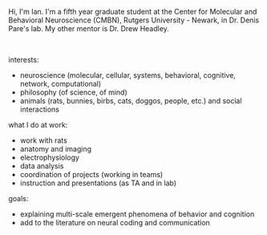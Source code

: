 
Hi, I'm Ian. I'm a fifth year graduate student at the Center for Molecular and Behavioral Neuroscience (CMBN), Rutgers University - Newark, in Dr. Denis Pare's lab. My other mentor is Dr. Drew Headley.

<br />

interests:

- neuroscience (molecular, cellular, systems, behavioral, cognitive, network, computational)
- philosophy (of science, of mind)
- animals (rats, bunnies, birbs, cats, doggos, people, etc.) and social interactions


what I do at work: 

- work with rats
- anatomy and imaging
- electrophysiology
- data analysis
- coordination of projects (working in teams)
- instruction and presentations (as TA and in lab)


goals:

- explaining multi-scale emergent phenomena of behavior and cognition
- add to the literature on neural coding and communication

